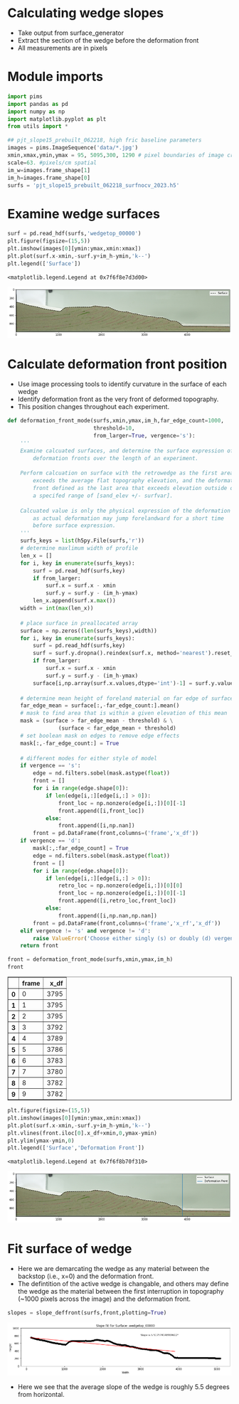 # Calculating wedge slopes
- Take output from surface_generator
- Extract the section of the wedge before the deformation front
- All measurements are in pixels

# Module imports


```python
import pims
import pandas as pd
import numpy as np
import matplotlib.pyplot as plt
from utils import *
```


```python
## pjt_slope15_prebuilt_062218, high fric baseline parameters
images = pims.ImageSequence('data/*.jpg')
xmin,xmax,ymin,ymax = 95, 5095,300, 1290 # pixel boundaries of image crop
scale=63. #pixels/cm spatial
im_w=images.frame_shape[1]
im_h=images.frame_shape[0]
surfs = 'pjt_slope15_prebuilt_062218_surfnocv_2023.h5'
```

# Examine wedge surfaces


```python
surf = pd.read_hdf(surfs,'wedgetop_00000')
plt.figure(figsize=(15,5))
plt.imshow(images[0][ymin:ymax,xmin:xmax])
plt.plot(surf.x-xmin,-surf.y+im_h-ymin,'k--')
plt.legend(['Surface'])
```




    <matplotlib.legend.Legend at 0x7f6f8e7d3d00>




    
![png](output_5_1.png)
    


# Calculate deformation front position
- Use image processing tools to identify curvature in the surface of each wedge
- Identify deformation front as the very front of deformed topography.
- This position changes throughout each experiment.


```python
def deformation_front_mode(surfs,xmin,ymax,im_h,far_edge_count=1000,
                           threshold=10,
                           from_larger=True, vergence='s'):
    '''     
    Examine calcuated surfaces, and determine the surface expression of their
        deformation fronts over the length of an experiment.
         
    Perform calcuation on surface with the retrowedge as the first area that 
        exceeds the average flat topography elevation, and the deformation 
        front defined as the last area that exceeds elevation outside of 
        a specifed range of [sand_elev +/- surfvar].
         
    Calcuated value is only the physical expression of the deformation front, 
        as actual deformation may jump forelandward for a short time 
        before surface expression.         
    '''
    surfs_keys = list(h5py.File(surfs,'r'))
    # determine maxlimum width of profile
    len_x = []
    for i, key in enumerate(surfs_keys):    
        surf = pd.read_hdf(surfs,key)
        if from_larger:
            surf.x = surf.x - xmin
            surf.y = surf.y - (im_h-ymax)
        len_x.append(surf.x.max())
    width = int(max(len_x))    
    
    # place surface in preallocated array
    surface = np.zeros((len(surfs_keys),width))
    for i, key in enumerate(surfs_keys):    
        surf = pd.read_hdf(surfs,key)
        surf = surf.y.dropna().reindex(surf.x, method='nearest').reset_index()
        if from_larger:
            surf.x = surf.x - xmin
            surf.y = surf.y - (im_h-ymax)
        surface[i,np.array(surf.x.values,dtype='int')-1] = surf.y.values
        
    # determine mean height of foreland material on far edge of surface array
    far_edge_mean = surface[:,-far_edge_count:].mean()
    # mask to find area that is within a given elevation of this mean
    mask = (surface > far_edge_mean - threshold) & \
                (surface < far_edge_mean + threshold)
    # set boolean mask on edges to remove edge effects
    mask[:,-far_edge_count:] = True
    
    # different modes for either style of model
    if vergence == 's':
        edge = nd.filters.sobel(mask.astype(float))
        front = []
        for i in range(edge.shape[0]):
            if len(edge[i,:][edge[i,:] > 0]):
                front_loc = np.nonzero(edge[i,:])[0][-1]
                front.append([i,front_loc])
            else:
                front.append([i,np.nan])
        front = pd.DataFrame(front,columns=('frame','x_df'))
    if vergence == 'd':
        mask[:,:far_edge_count] = True
        edge = nd.filters.sobel(mask.astype(float))
        front = []
        for i in range(edge.shape[0]):
            if len(edge[i,:][edge[i,:] > 0]):
                retro_loc = np.nonzero(edge[i,:])[0][0]
                front_loc = np.nonzero(edge[i,:])[0][-1]
                front.append([i,retro_loc,front_loc])
            else:
                front.append([i,np.nan,np.nan])
        front = pd.DataFrame(front,columns=('frame','x_rf','x_df'))
    elif vergence != 's' and vergence != 'd':
        raise ValueError('Choose either singly (s) or doubly (d) vergent mode') 
    return front
```


```python
front = deformation_front_mode(surfs,xmin,ymax,im_h)
front
```




<div>
<style scoped>
    .dataframe tbody tr th:only-of-type {
        vertical-align: middle;
    }

    .dataframe tbody tr th {
        vertical-align: top;
    }

    .dataframe thead th {
        text-align: right;
    }
</style>
<table border="1" class="dataframe">
  <thead>
    <tr style="text-align: right;">
      <th></th>
      <th>frame</th>
      <th>x_df</th>
    </tr>
  </thead>
  <tbody>
    <tr>
      <th>0</th>
      <td>0</td>
      <td>3795</td>
    </tr>
    <tr>
      <th>1</th>
      <td>1</td>
      <td>3795</td>
    </tr>
    <tr>
      <th>2</th>
      <td>2</td>
      <td>3795</td>
    </tr>
    <tr>
      <th>3</th>
      <td>3</td>
      <td>3792</td>
    </tr>
    <tr>
      <th>4</th>
      <td>4</td>
      <td>3789</td>
    </tr>
    <tr>
      <th>5</th>
      <td>5</td>
      <td>3786</td>
    </tr>
    <tr>
      <th>6</th>
      <td>6</td>
      <td>3783</td>
    </tr>
    <tr>
      <th>7</th>
      <td>7</td>
      <td>3780</td>
    </tr>
    <tr>
      <th>8</th>
      <td>8</td>
      <td>3782</td>
    </tr>
    <tr>
      <th>9</th>
      <td>9</td>
      <td>3782</td>
    </tr>
  </tbody>
</table>
</div>




```python
plt.figure(figsize=(15,5))
plt.imshow(images[0][ymin:ymax,xmin:xmax])
plt.plot(surf.x-xmin,-surf.y+im_h-ymin,'k--')
plt.vlines(front.iloc[0].x_df+xmin,0,ymax-ymin)
plt.ylim(ymax-ymin,0)
plt.legend(['Surface','Deformation Front'])
```




    <matplotlib.legend.Legend at 0x7f6f8b70f310>




    
![png](output_9_1.png)
    


# Fit surface of wedge
- Here we are demarcating the wedge as any material between the backstop (i.e., x=0) and the deformation front.
- The defintition of the active wedge is changable, and others may define the wedge as the material between the first interruption in topography (~1000 pixels across the image) and the deformation front.


```python
slopes = slope_deffront(surfs,front,plotting=True)
```

![alt text](fit_surf_wedgetop_00000.png)

- Here we see that the average slope of the wedge is roughly 5.5 degrees from horizontal.
